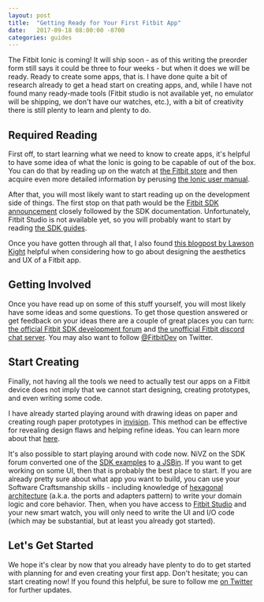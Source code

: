 ```yaml
---
layout: post
title:  "Getting Ready for Your First Fitbit App"
date:   2017-09-18 08:00:00 -0700
categories: guides
---
```


The Fitbit Ionic is coming! It will ship soon - as of this writing the
preorder form still says it could be three to four weeks - but when it
does we will be ready. Ready to create some apps, that is. I have done
quite a bit of research already to get a head start on creating apps, and, while I have not
found many ready-made tools (Fitbit studio is not available yet, no
emulator will be shipping, we don't have our watches, etc.), with a bit of creativity there is still
plenty to learn and plenty to do.

## Required Reading

First off, to start learning what we need to know to create apps, it's
helpful to have some idea of what the Ionic is going to be capable of
out of the box. You can do that by reading up on the watch at
[the Fitbit store](https://www.fitbit.com/uk/shop/ionic) and then acquire even
more detailed information by perusing
[the Ionic user manual](https://staticcs.fitbit.com/content/assets/help/manuals/manual_ionic_en_US.pdf).

After that, you will most likely want to start reading up on the
development side of things. The first stop on that path would be the
[Fitbit SDK announcement](https://dev.fitbit.com/blog/2017-08-28-announcing-the-fitbit-sdk/)
closely followed by the SDK documentation. Unfortunately, Fitbit
Studio is not available yet, so you will probably want to start by
reading [the SDK guides](https://dev.fitbit.com/guides/application/).

Once you have gotten through all that, I also found
[this blogpost by Lawson Kight](http://www.lawsonkight.com/fitbit_ionic.html)
helpful when considering how to go about designing the aesthetics and
UX of a Fitbit app.

## Getting Involved

Once you have read up on some of this stuff yourself, you will most
likely have some ideas and some questions. To get those question
answered or get feedback on your ideas there are a couple of great places you can turn:
[the official Fitbit SDK development forum](https://community.fitbit.com/t5/SDK-Development/bd-p/sdk)
and
[the unofficial Fitbit discord chat server](https://discord.gg/4ujeheG). You
may also want to follow [@FitbitDev](https://twitter.com/fitbitdev) on
Twitter.

## Start Creating

Finally, not having all the tools we need to actually
test our apps on a Fitbit device does not imply that we cannot start
designing, creating prototypes, and even writing some code.

I have
already started playing around with drawing ideas on paper and
creating rough paper prototypes in
[invision](https://www.invisionapp.com/). This method can be effective
for revealing design flaws and helping refine ideas. You can learn
more about that
[here](https://www.usability.gov/how-to-and-tools/methods/prototyping.html).

It's also possible to start playing around with code now. NiVZ on the
SDK forum converted one of the
[SDK examples](https://github.com/Fitbit/sdk-lcd-clock) to
[a JSBin](https://community.fitbit.com/t5/SDK-Development/How-to-simulate-image-based-clock-face-in-JSBin/m-p/2174744#M124). If
you want to get working on some UI, then that is probably the best
place to start. If you are already pretty sure about what app you want
to build, you can use your Software Craftsmanship skills - including
knowledge of
[hexagonal architecture](http://alistair.cockburn.us/Hexagonal+architecture)
(a.k.a. the ports and adapters pattern) to write your domain
logic and core behavior. Then, when you have access to
[Fitbit Studio](https://studio.fitbit.com/) and your new smart watch,
you will only need to write the UI and I/O code (which may be
substantial, but at least you already got started).

## Let's Get Started

We hope it's clear by now that you already have plenty to do to get
started with planning for and even creating your first app. Don't
hesitate; you can start creating now! If you
found this helpful, be sure to follow me
[on Twitter](https://twitter.com/xonev) for further updates.
